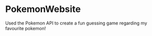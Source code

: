 # PokemonWebsite
Used the Pokemon API to create a fun guessing game regarding my favourite pokemon!



